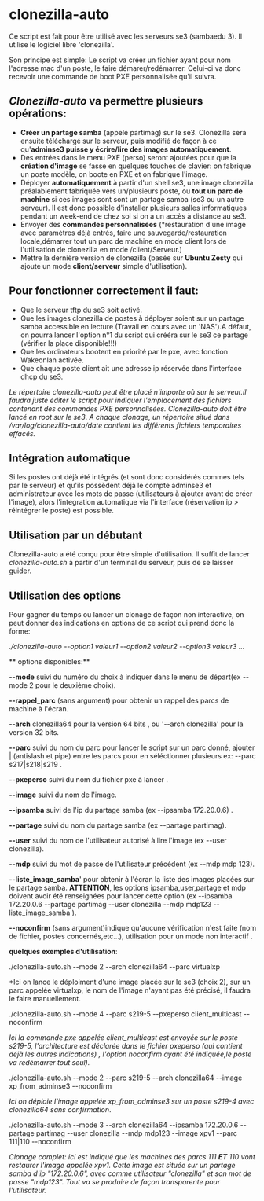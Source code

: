 # clonezilla-auto


Ce script est fait pour être utilisé avec les serveurs se3 (sambaedu 3). Il utilise le logiciel libre 'clonezilla'.

Son principe est simple: Le script va créer un fichier ayant pour nom l'adresse mac d'un poste, le faire démarer/redémarrer. Celui-ci va donc recevoir une commande de boot PXE personnalisée qu'il suivra.

## *Clonezilla-auto* va permettre plusieurs opérations:
* **Créer un partage samba** (appelé partimag)  sur le se3. Clonezilla sera ensuite téléchargé sur le serveur, puis modifié de façon à ce qu'**adminse3 puisse y écrire/lire des images automatiquement**. 
* Des entrées dans le menu PXE (perso) seront ajoutées pour que la **création d'image** se fasse en quelques touches de clavier: on fabrique un poste modèle, on boote en PXE et on fabrique l'image. 
* Déployer **automatiquement** à partir d'un shell se3, une image clonezilla préalablement fabriquée vers un/plusieurs poste, ou **tout un parc de machine** si ces images sont sont un partage samba (se3 ou un autre serveur). Il est donc possible d'installer plusieurs salles informatiques pendant un week-end  de chez soi si on a un accès à distance au se3.
* Envoyer des **commandes personnalisées** (*restauration d'une image avec paramètres déjà entrés, faire une sauvegarde/restauration locale,démarrer tout un parc de machine en mode client lors de l'utilisation de clonezilla en mode /client/Serveur.)
* Mettre la dernière version de clonezilla (basée sur **Ubuntu Zesty** qui ajoute un mode **client/serveur** simple d'utilisation).


## Pour fonctionner correctement il faut:
* Que le serveur tftp du se3 soit activé.
* Que les images clonezilla de postes à déployer soient sur un partage samba accessible en lecture (Travail en cours avec un 'NAS').A défaut, on pourra lancer l'option n°1 du script qui crééra sur le se3 ce partage (vérifier la place disponible!!!)
* Que les ordinateurs bootent en priorité par le pxe, avec fonction Wakeonlan activée.
* Que chaque poste client ait une adresse ip réservée dans l'interface dhcp du se3.

*Le répertoire *clonezilla-auto* peut être placé n'importe où sur le serveur.Il faudra juste éditer le script pour indiquer l'emplacement des fichiers contenant des commandes PXE personnalisées.*
*Clonezilla-auto doit être lancé en root sur le se3*.
*A chaque clonage, un répertoire situé dans /var/log/clonezilla-auto/date contient les différents fichiers temporaires effacés.*

## Intégration automatique
Si les postes ont déjà été intégrés (et sont donc considérés commes tels par le serveur) et qu'ils possèdent déjà le compte adminse3 et administrateur avec les mots de passe (utilisateurs à ajouter avant de créer l'image), alors l'integration automatique via l'interface (réservation ip > réintégrer le poste) est possible.

## Utilisation par un débutant
Clonezilla-auto a été conçu pour être simple d'utilisation. Il suffit de lancer *clonezilla-auto.sh* à partir d'un terminal du serveur, puis de se laisser guider.


## Utilisation des options
Pour gagner du temps ou lancer un clonage de façon non interactive, on peut donner des indications en options de ce script qui prend donc la forme:

*./clonezilla-auto --option1 valeur1 --option2 valeur2 --option3 valeur3 ...*

** options disponibles:**

 **--mode** suivi du numéro du choix à indiquer dans le menu de départ(ex --mode 2  pour le deuxième choix).
 
 **--rappel_parc** (sans argument) pour obtenir un rappel des parcs de machine à l'écran.
 
 **--arch** clonezilla64 pour la version  64 bits , ou '--arch clonezilla' pour la version 32 bits.
 
 **--parc** suivi du nom du parc pour lancer le script sur un parc donné, ajouter \| (antislash et pipe) entre les parcs pour en séléctionner plusieurs ex: --parc s217\|s218\|s219 .
 
 **--pxeperso** suivi du nom du fichier pxe à lancer .
 
 **--image** suivi du nom de l'image.
 
 **--ipsamba** suivi de l'ip du partage samba (ex --ipsamba 172.20.0.6) .
 
 **--partage** suivi du nom du partage samba (ex --partage partimag).
 
 **--user** suivi du nom de l'utilisateur autorisé à lire l'image (ex --user clonezilla).
 
 **--mdp** suivi du mot de passe de l'utilisateur précédent (ex --mdp mdp 123).
 
 **--liste_image_samba**' pour obtenir à l'écran la liste des images placées sur le partage samba. **ATTENTION**, les options ipsamba,user,partage et mdp doivent avoir été renseignées pour lancer cette option (ex --ipsamba 172.20.0.6 --partage partimag --user clonezilla --mdp mdp123 --liste_image_samba ).
 
 **--noconfirm** (sans argument)indique qu'aucune vérification n'est faite (nom de fichier, postes concernés,etc...), utilisation pour un mode  non interactif .

**quelques exemples d'utilisation**:

./clonezilla-auto.sh --mode 2 --arch clonezilla64 --parc virtualxp

*Ici on lance le déploiment d'une image placée sur le se3 (choix 2), sur un parc appelée virtualxp, le nom de l'image n'ayant pas été précisé, il faudra le faire manuellement.

./clonezilla-auto.sh --mode 4 --parc s219-5 --pxeperso client_multicast --noconfirm 

*Ici la commande pxe appelée client_multicast est envoyée sur le poste s219-5, l'architecture est déclarée dans le fichier pxeperso (qui contient déjà les autres indications) , l'option noconfirm ayant été indiquée,le poste va redémarrer tout seul).*

./clonezilla-auto.sh --mode 2 --parc s219-5  --arch clonezilla64 --image xp_from_adminse3 --noconfirm 

*Ici on déploie l'image appelée xp_from_adminse3 sur un poste s219-4 avec clonezilla64 sans confirmation*.

./clonezilla-auto.sh --mode 3 --arch clonezilla64 --ipsamba 172.20.0.6 --partage partimag --user clonezilla --mdp mdp123 --image xpv1  --parc 111\|110 --noconfirm

*Clonage complet: ici est indiqué que les machines des parcs 111 **ET** 110 vont restaurer l'image appelée xpv1. Cette image est située sur un partage samba d'ip "172.20.0.6", avec comme utilisateur "clonezilla" et son mot de passe "mdp123". Tout va se produire de façon transparente pour l'utilisateur.*

